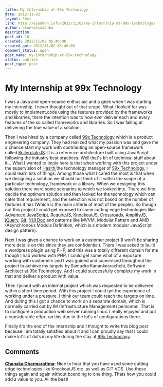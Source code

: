 ```yaml
---
title: My Internship at 99x Technology
date: 2012-11-02
layout: Post
link: http://asankan.info/2012/11/02/my-internship-at-99x-technology/
author: asankanissanka
description: 
post_id: 10
created: 2012/11/02 05:40:00
created_gmt: 2012/11/02 05:40:00
comment_status: open
post_name: my-internship-at-99x-technology
status: publish
post_type: post
---
```


# My Internship at 99x Technology

I was a Java and open-source enthusiast and a geek when I was starting my internship. I never thought out of that scope. What I looked for was mostly to implement,code using the features provided by the frameworks and libraries, there the intention was to how ever deliver each and every features of the so called frameworks and libraries. So I was failing at delivering the true value of a solution.  
  
Then I was hired by a company called [99x Technology](http://www.99xtechnology.com/) which is a product engineering company. They had realized what my passion was and gave me a chance start my work with contributing an open-source framework called [BoilerplateJS](http://boilerplatejs.org/). It is a reference architecture built using JavaScript following the industry best practices. Well that's bit of technical stuff about it... What I wanted to imply here is that when working with this project under the supervision of [Hasith](http://www.hasith.net/),the technology manager of [99x Technology](http://www.99xtechnology.com/), I could learn lots of things. Among those what I cared the most is that when we designing a solution we should not think of it within the scope of a particular technology, framework or a library. When we designing this solution there were some scenarios to which we looked into. There we first decide the optimum solution and then looked for the technology which can cater that requirement, and the selection was not based on the number of features it has (Which is the main criteria of most of the people). So though out this project I could get exposed to some cutting edge technologies like [Advanced JavaScript](http://addyosmani.com/resources/essentialjsdesignpatterns/book/),[ RequireJS](http://requirejs.org/), [KnockoutJS](http://knockoutjs.com/), [Crossroads](http://millermedeiros.github.com/crossroads.js/), [AmplifyJS](http://amplifyjs.com/), [jQuery](http://jquery.com/), [Git](http://git-scm.com/), [YUI Doc](http://yui.github.com/yuidoc/) and patterns like MVVM, Modular Pattern and AMD (Asynchronous Module Definition, which is a modern modular JavaScript design pattern).  
  
Next I was given a chance to work on a customer project (I won't be sharing more details on this since they are confidential). There I was asked to build a wordpress plugin using PHP, and this was a totally different domain for me though I had worked with PHP. I could get some what of a exposure working with customers and I was guided and supervised throughout the project to achieve my targets by Samudra Kanankearachchi, Software Architect at [99x Technology](http://www.99xtechnology.com/). And I could successfully complete my work in that and deliver a product with value.  
  
Then I joined with an internal project which was requested to be delivered within a short time period. With this project I could get the experience of working under a pressure. I think our team could reach the targets on time. And during this I got a chance to work on a separate domain, which is normally carried out by IM (Infrastructure Management) personnel. That is to configure a production web server running linux. I really enjoyed and put a considerable effort on this due to the lot's of configurations there.   
  
Finally it's the end of the internship and I thought to write this blog post because I am totally satisfied about it and I can proudly say that I could make lot's of dots in my life during the stay at [99x Technology](http://www.99xtechnology.com/).

## Comments

**[Chanaka Dharmarathna](#5 "2012-11-02 14:16:57"):** Nice to hear that you have used some cutting edge technologies like KnockoutJS etc. as well as GIT VCS. Use these things again and again without bounding to one thing. Thats how you could add a value to you. All the best!

